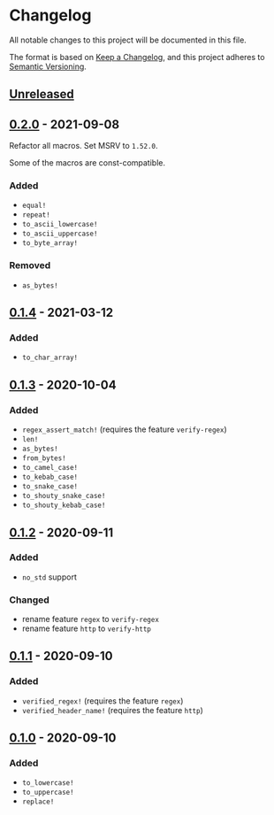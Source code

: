 # Changelog

All notable changes to this project will be documented in this file.

The format is based on [Keep a Changelog](https://keepachangelog.com/en/1.0.0/),
and this project adheres to [Semantic Versioning](https://semver.org/spec/v2.0.0.html).

## [Unreleased]

[Unreleased]: https://github.com/Nugine/const-str/compare/v0.2.0...HEAD

## [0.2.0] - 2021-09-08

[0.2.0]: https://github.com/Nugine/const-str/tree/v0.2.0

Refactor all macros. Set MSRV to `1.52.0`. 

Some of the macros are const-compatible.

### Added

+ `equal!`
+ `repeat!`
+ `to_ascii_lowercase!`
+ `to_ascii_uppercase!`
+ `to_byte_array!`

### Removed

+ `as_bytes!`

## [0.1.4] - 2021-03-12

[0.1.4]: https://github.com/Nugine/const-str/tree/v0.1.4

### Added

+ `to_char_array!`

## [0.1.3] - 2020-10-04

[0.1.3]: https://github.com/Nugine/const-str/tree/v0.1.3

### Added

+ `regex_assert_match!` (requires the feature `verify-regex`)
+ `len!`
+ `as_bytes!`
+ `from_bytes!`
+ `to_camel_case!`
+ `to_kebab_case!`
+ `to_snake_case!`
+ `to_shouty_snake_case!`
+ `to_shouty_kebab_case!`

## [0.1.2] - 2020-09-11

[0.1.2]: https://github.com/Nugine/const-str/tree/v0.1.2

### Added

+ `no_std` support

### Changed

+ rename feature `regex` to `verify-regex`
+ rename feature `http` to `verify-http`

## [0.1.1] - 2020-09-10

[0.1.1]: https://github.com/Nugine/const-str/tree/v0.1.1

### Added

+ `verified_regex!` (requires the feature `regex`)
+ `verified_header_name!` (requires the feature `http`)

## [0.1.0] - 2020-09-10

[0.1.0]: https://github.com/Nugine/const-str/tree/v0.1.0

### Added

+ `to_lowercase!`
+ `to_uppercase!`
+ `replace!`

